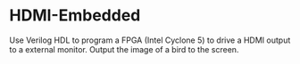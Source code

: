 # HDMI-Embedded
Use Verilog HDL to program a FPGA (Intel Cyclone 5) to drive a HDMI output to a external monitor. Output the image of a bird to the screen.
